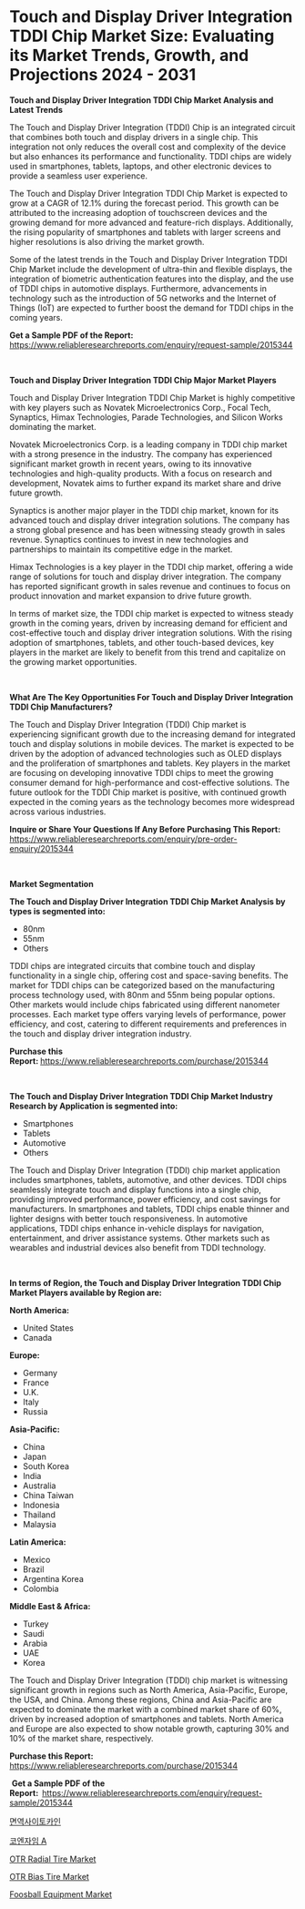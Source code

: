 <p><h1>Touch and Display Driver Integration TDDI Chip Market Size: Evaluating its Market Trends, Growth, and Projections 2024 - 2031</h1></p><p><strong>Touch and Display Driver Integration TDDI Chip Market Analysis and Latest Trends</strong></p>
<p><p>The Touch and Display Driver Integration (TDDI) Chip is an integrated circuit that combines both touch and display drivers in a single chip. This integration not only reduces the overall cost and complexity of the device but also enhances its performance and functionality. TDDI chips are widely used in smartphones, tablets, laptops, and other electronic devices to provide a seamless user experience.</p><p>The Touch and Display Driver Integration TDDI Chip Market is expected to grow at a CAGR of 12.1% during the forecast period. This growth can be attributed to the increasing adoption of touchscreen devices and the growing demand for more advanced and feature-rich displays. Additionally, the rising popularity of smartphones and tablets with larger screens and higher resolutions is also driving the market growth.</p><p>Some of the latest trends in the Touch and Display Driver Integration TDDI Chip Market include the development of ultra-thin and flexible displays, the integration of biometric authentication features into the display, and the use of TDDI chips in automotive displays. Furthermore, advancements in technology such as the introduction of 5G networks and the Internet of Things (IoT) are expected to further boost the demand for TDDI chips in the coming years.</p></p>
<p><strong>Get a Sample PDF of the Report:&nbsp;</strong> <a href="https://www.reliableresearchreports.com/enquiry/request-sample/2015344">https://www.reliableresearchreports.com/enquiry/request-sample/2015344</a></p>
<p>&nbsp;</p>
<p><strong>Touch and Display Driver Integration TDDI Chip Major Market Players</strong></p>
<p><p>Touch and Display Driver Integration TDDI Chip Market is highly competitive with key players such as Novatek Microelectronics Corp., Focal Tech, Synaptics, Himax Technologies, Parade Technologies, and Silicon Works dominating the market.</p><p>Novatek Microelectronics Corp. is a leading company in TDDI chip market with a strong presence in the industry. The company has experienced significant market growth in recent years, owing to its innovative technologies and high-quality products. With a focus on research and development, Novatek aims to further expand its market share and drive future growth.</p><p>Synaptics is another major player in the TDDI chip market, known for its advanced touch and display driver integration solutions. The company has a strong global presence and has been witnessing steady growth in sales revenue. Synaptics continues to invest in new technologies and partnerships to maintain its competitive edge in the market.</p><p>Himax Technologies is a key player in the TDDI chip market, offering a wide range of solutions for touch and display driver integration. The company has reported significant growth in sales revenue and continues to focus on product innovation and market expansion to drive future growth.</p><p>In terms of market size, the TDDI chip market is expected to witness steady growth in the coming years, driven by increasing demand for efficient and cost-effective touch and display driver integration solutions. With the rising adoption of smartphones, tablets, and other touch-based devices, key players in the market are likely to benefit from this trend and capitalize on the growing market opportunities.</p></p>
<p>&nbsp;</p>
<p><strong>What Are The Key Opportunities For Touch and Display Driver Integration TDDI Chip Manufacturers?</strong></p>
<p><p>The Touch and Display Driver Integration (TDDI) Chip market is experiencing significant growth due to the increasing demand for integrated touch and display solutions in mobile devices. The market is expected to be driven by the adoption of advanced technologies such as OLED displays and the proliferation of smartphones and tablets. Key players in the market are focusing on developing innovative TDDI chips to meet the growing consumer demand for high-performance and cost-effective solutions. The future outlook for the TDDI Chip market is positive, with continued growth expected in the coming years as the technology becomes more widespread across various industries.</p></p>
<p><strong>Inquire or Share Your Questions If Any Before Purchasing This Report:</strong> <a href="https://www.reliableresearchreports.com/enquiry/pre-order-enquiry/2015344">https://www.reliableresearchreports.com/enquiry/pre-order-enquiry/2015344</a></p>
<p>&nbsp;</p>
<p><strong>Market Segmentation</strong></p>
<p><strong>The Touch and Display Driver Integration TDDI Chip Market Analysis by types is segmented into:</strong></p>
<p><ul><li>80nm</li><li>55nm</li><li>Others</li></ul></p>
<p><p>TDDI chips are integrated circuits that combine touch and display functionality in a single chip, offering cost and space-saving benefits. The market for TDDI chips can be categorized based on the manufacturing process technology used, with 80nm and 55nm being popular options. Other markets would include chips fabricated using different nanometer processes. Each market type offers varying levels of performance, power efficiency, and cost, catering to different requirements and preferences in the touch and display driver integration industry.</p></p>
<p><strong>Purchase this Report:&nbsp;</strong><a href="https://www.reliableresearchreports.com/purchase/2015344">https://www.reliableresearchreports.com/purchase/2015344</a></p>
<p>&nbsp;</p>
<p><strong>The Touch and Display Driver Integration TDDI Chip Market Industry Research by Application is segmented into:</strong></p>
<p><ul><li>Smartphones</li><li>Tablets</li><li>Automotive</li><li>Others</li></ul></p>
<p><p>The Touch and Display Driver Integration (TDDI) chip market application includes smartphones, tablets, automotive, and other devices. TDDI chips seamlessly integrate touch and display functions into a single chip, providing improved performance, power efficiency, and cost savings for manufacturers. In smartphones and tablets, TDDI chips enable thinner and lighter designs with better touch responsiveness. In automotive applications, TDDI chips enhance in-vehicle displays for navigation, entertainment, and driver assistance systems. Other markets such as wearables and industrial devices also benefit from TDDI technology.</p></p>
<p>&nbsp;</p>
<p><strong>In terms of Region, the Touch and Display Driver Integration TDDI Chip Market Players available by Region are:</strong></p>
<p>
    <p> <strong> North America: </strong>
        <ul>
            <li>United States</li>
            <li>Canada</li>
        </ul>
        </p> 
    <p> <strong> Europe: </strong>
        <ul>
            <li>Germany</li>
            <li>France</li>
            <li>U.K.</li>
            <li>Italy</li>
            <li>Russia</li>
        </ul>
        </p> 
    <p> <strong> Asia-Pacific: </strong>
        <ul>
            <li>China</li>
            <li>Japan</li>
            <li>South Korea</li>
            <li>India</li>
            <li>Australia</li>
            <li>China Taiwan</li>
            <li>Indonesia</li>
            <li>Thailand</li>
            <li>Malaysia</li>
        </ul>
        </p> 
    <p> <strong> Latin America: </strong>
        <ul>
            <li>Mexico</li>
            <li>Brazil</li>
            <li>Argentina Korea</li>
            <li>Colombia</li>
        </ul>
        </p> 
    <p> <strong> Middle East & Africa: </strong>
        <ul>
            <li>Turkey</li>
            <li>Saudi</li>
            <li>Arabia</li>
            <li>UAE</li>
            <li>Korea</li>
        </ul>
    </p>
    </p>
<p><p>The Touch and Display Driver Integration (TDDI) chip market is witnessing significant growth in regions such as North America, Asia-Pacific, Europe, the USA, and China. Among these regions, China and Asia-Pacific are expected to dominate the market with a combined market share of 60%, driven by increased adoption of smartphones and tablets. North America and Europe are also expected to show notable growth, capturing 30% and 10% of the market share, respectively.</p></p>
<p><strong>Purchase this Report: </strong><a href="https://www.reliableresearchreports.com/purchase/2015344">https://www.reliableresearchreports.com/purchase/2015344</a></p>
<p>&nbsp;<strong>Get a Sample PDF of the Report:&nbsp;&nbsp;</strong><a href="https://www.reliableresearchreports.com/enquiry/request-sample/2015344">https://www.reliableresearchreports.com/enquiry/request-sample/2015344</a></p>
<p><strong></strong></p>
<p><p><a href="https://medium.com/@oflmg4872858/%EB%A9%B4%EC%97%AD%EC%82%AC%EC%9D%B4%ED%86%A0%ED%82%A4%ED%82%A8-%EC%8B%9C%EC%9E%A5-%EC%A1%B0%EC%82%AC-%EB%B3%B4%EA%B3%A0%EC%84%9C-2024%EB%85%84%EB%B6%80%ED%84%B0-2031%EB%85%84%EA%B9%8C%EC%A7%80%EC%9D%98-%EC%97%AD%EC%82%AC-%EB%B0%8F-%EC%98%88%EC%B8%A1-b40b95379884">면역사이토카인</a></p><p><a href="https://medium.com/@oflmg4872858/%EC%BD%94%EC%97%94%EC%9E%90%EC%9E%84-a-%EC%8B%9C%EC%9E%A5-%EC%9D%B8%EC%82%AC%EC%9D%B4%ED%8A%B8-%EC%8B%9C%EC%9E%A5-%ED%8A%B8%EB%A0%8C%EB%93%9C-%EC%84%B1%EC%9E%A5-2024%EB%85%84%EB%B6%80%ED%84%B0-2031%EB%85%84%EA%B9%8C%EC%A7%80-%EC%98%88%EC%B8%A1%EB%90%9C-%EA%B2%83-724884c26b5b">코엔자임 A</a></p><p><a href="https://natural-crush-b99.notion.site/OTR-Radial-Tire-Market-Dynamics-2024-2031-Also-about-Its-Market-Trends-Projections-and-Opportunit-a508a310ac114f9aafe4c60708cc4555">OTR Radial Tire Market</a></p><p><a href="https://gamy-alyssum-396.notion.site/OTR-Bias-Tire-Market-Size-Global-Industry-Overview-Market-Segmentation-and-Forecast-2024-to-2031-fb515cce42e04701894d6f957fef8d72">OTR Bias Tire Market</a></p><p><a href="https://view.publitas.com/reportprime-1/foosball-equipment-market-offers-provide-insightful-data-for-the-time-period-from-2024-to-2031-and-also-provide-analysis-based-on-application-type-and-region/">Foosball Equipment Market</a></p></p>